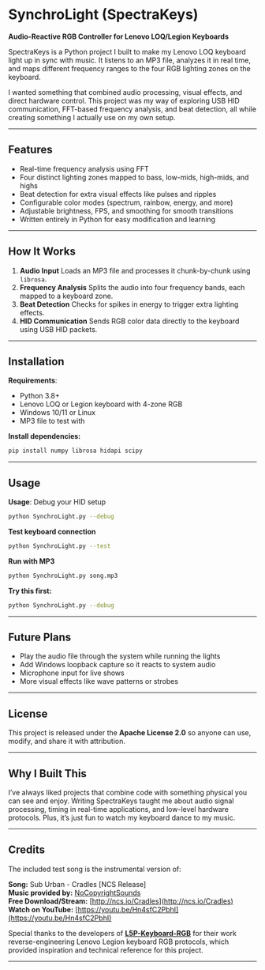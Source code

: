 # SynchroLight (SpectraKeys)

**Audio-Reactive RGB Controller for Lenovo LOQ/Legion Keyboards**

SpectraKeys is a Python project I built to make my Lenovo LOQ keyboard light up in sync with music. It listens to an MP3 file, analyzes it in real time, and maps different frequency ranges to the four RGB lighting zones on the keyboard.

I wanted something that combined audio processing, visual effects, and direct hardware control. This project was my way of exploring USB HID communication, FFT-based frequency analysis, and beat detection, all while creating something I actually use on my own setup.

---

## Features

* Real-time frequency analysis using FFT
* Four distinct lighting zones mapped to bass, low-mids, high-mids, and highs
* Beat detection for extra visual effects like pulses and ripples
* Configurable color modes (spectrum, rainbow, energy, and more)
* Adjustable brightness, FPS, and smoothing for smooth transitions
* Written entirely in Python for easy modification and learning

---

## How It Works

1. **Audio Input**
   Loads an MP3 file and processes it chunk-by-chunk using `librosa`.
2. **Frequency Analysis**
   Splits the audio into four frequency bands, each mapped to a keyboard zone.
3. **Beat Detection**
   Checks for spikes in energy to trigger extra lighting effects.
4. **HID Communication**
   Sends RGB color data directly to the keyboard using USB HID packets.

---

## Installation

**Requirements**:

* Python 3.8+
* Lenovo LOQ or Legion keyboard with 4-zone RGB
* Windows 10/11 or Linux
* MP3 file to test with

**Install dependencies:**

```bash
pip install numpy librosa hidapi scipy
```

---

## Usage

**Usage**: Debug your HID setup
```bash
python SynchroLight.py --debug
```
**Test keyboard connection**  
```bash
python SynchroLight.py --test
```
**Run with MP3**
```bash
python SynchroLight.py song.mp3
```
**Try this first:**
```bash
python SynchroLight.py --debug
```
---

## Future Plans

* Play the audio file through the system while running the lights
* Add Windows loopback capture so it reacts to system audio
* Microphone input for live shows
* More visual effects like wave patterns or strobes

---

## License

This project is released under the **Apache License 2.0** so anyone can use, modify, and share it with attribution.

---

## Why I Built This

I’ve always liked projects that combine code with something physical you can see and enjoy. Writing SpectraKeys taught me about audio signal processing, timing in real-time applications, and low-level hardware protocols. Plus, it’s just fun to watch my keyboard dance to my music.

---

## Credits
The included test song is the instrumental version of:

**Song:** Sub Urban - Cradles [NCS Release]  
**Music provided by:** [NoCopyrightSounds](https://ncs.io)  
**Free Download/Stream:** [http://ncs.io/Cradles](http://ncs.io/Cradles)  
**Watch on YouTube:** [https://youtu.be/Hn4sfC2PbhI](https://youtu.be/Hn4sfC2PbhI)  

Special thanks to the developers of **[L5P-Keyboard-RGB](https://github.com/4JX/L5P-Keyboard-RGB)** for their work reverse-engineering Lenovo Legion keyboard RGB protocols, which provided inspiration and technical reference for this project.

---
